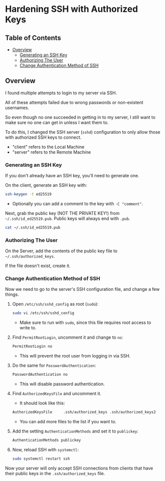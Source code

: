 

# Hardening SSH with Authorized Keys

## Table of Contents
* [Overview](#overview) 
    * [Generating an SSH Key](#generating-an-ssh-key) 
    * [Authorizing The User](#authorizing-the-user) 
    * [Change Authentication Method of SSH](#change-authentication-method-of-ssh) 

## Overview

I found multiple attempts to login to my server via SSH.  

All of these attempts failed due to wrong
passwords or non-existent usernames.

So even though no one succeeded in getting in to my server, I still want to make sure 
no one can get in unless I want them to.

To do this, I changed the SSH server (`sshd`) configuration to only allow those with 
authorized SSH keys to connect.

* "client" refers to the Local Machine
* "server" refers to the Remote Machine

### Generating an SSH Key

If you don't already have an SSH key, you'll need to generate one.  

On the client, generate an SSH key with:
```bash
ssh-keygen -t ed25519
```
* Optionally you can add a comment to the key with `-C "comment"`.  

Next, grab the public key (NOT THE PRIVATE KEY!) from `~/.ssh/id_ed25519.pub`.
Public keys will always end with `.pub`.
```bash
cat ~/.ssh/id_ed25519.pub
```

### Authorizing The User
On the Server, add the contents of the public key file to `~/.ssh/authorized_keys`.

If the file doesn't exist, create it.


### Change Authentication Method of SSH

Now we need to go to the server's SSH configuration file, and change a few things.

1. Open `/etc/ssh/sshd_config` as root (`sudo`):
    ```bash
    sudo vi /etc/ssh/sshd_config
    ```
    * Make sure to run with `sudo`, since this file requires root access to write to.

2. Find `PermitRootLogin`, uncomment it and change to `no`:
    ```sh
    PermitRootLogin no
    ```
    * This will prevent the root user from logging in via SSH.  

3. Do the same for `PasswordAuthentication`:
    ```sh
    PasswordAuthentication no
    ```
    * This will disable password authentication.  

4. Find `AuthorizedKeysFile` and uncomment it.
    * It should look like this:
    ```bash
    AuthorizedKeysFile     .ssh/authorized_keys .ssh/authorized_keys2
    ```
    * You can add more files to the list if you want to. 


5. Add the setting `AuthenticationMethods` and set it to `publickey`:
    ```sh
    AuthenticationMethods publickey
    ```

6. Now, reload SSH with `systemctl`:
    ```sh
    sudo systemctl restart ssh
    ```

Now your server will only accept SSH connections from clients that have their
public keys in the `.ssh/authorized_keys` file.  



